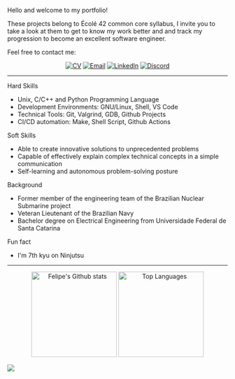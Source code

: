 Hello and welcome to my portfolio! 

These projects belong to Écolé 42 common core syllabus, I invite you to take a look at them to get to know my work better and and track my progression to become an excellent software engineer.

Feel free to contact me:
<div align="center">
    
[![CV](https://img.shields.io/badge/R%C3%A9sum%C3%A9-0d1117?style=for-the-badge)](https://docs.google.com/document/d/1AfdSO0pOa3DFDDF-me_SFOFllfQ-Tf9dz5W5jxLeXOE/edit?usp=sharing)
[![Email](https://img.shields.io/badge/Email-0d1117?style=for-the-badge&logo=envelope&logoColor=white)](mailto:jfelipedalcin@gmail.com)
[![LinkedIn](https://img.shields.io/badge/LinkedIn-0d1117.svg?style=for-the-badge&logo=linkedin&logoColor=white)](https://linkedin.com/in/josfelipe)
[![Discord](https://img.shields.io/badge/Discord-0d1117?style=for-the-badge&logo=discord&logoColor=white)](https://discordapp.com/users/1276190021992452210)

</div>

---

Hard Skills
 - Unix, C/C++ and Python Programming Language
 - Development Environments: GNU/Linux, Shell, VS Code
 - Technical Tools: Git, Valgrind, GDB, Github Projects
 - CI/CD automation: Make, Shell Script, Github Actions

Soft Skills
 - Able to create innovative solutions to unprecedented problems
 - Capable of effectively explain complex technical concepts in a simple communication
 - Self-learning and autonomous problem-solving posture

Background
 - Former member of the engineering team of the Brazilian Nuclear Submarine project
 - Veteran Lieutenant of the Brazilian Navy
 - Bachelor degree on Electrical Engineering from Universidade Federal de Santa Catarina

Fun fact
 - I'm 7th kyu on Ninjutsu

---
<div align="center">
    <img src="https://github-readme-stats.vercel.app/api?username=jos-felipe&theme=transparent&show_icons=true&layout=compact&line_height=25&title_color=fff&text_color=e6edf3&icon_color=9f9f9f&bg_color=0d1117&custom_title=My%20GitHub%20stats%20%26%20most%20used%20languages&width=250"
            alt="Felipe's Github stats"
            height=195>
    <img src="https://github-readme-stats.vercel.app/api/top-langs/?username=jos-felipe&langs_count=5&theme=transparent&layout=donut&hide_border=false&title_color=fff&text_color=e6edf3&bg_color=0d1117&hide_title=true&chart_width=200"
            alt="Top Languages"
            height=195/>
</div>





![](https://hit.yhype.me/github/profile?user_id=139470730)
